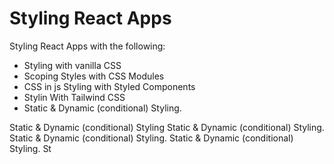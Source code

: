 # Styling React Apps

Styling React Apps with the following:

- Styling with vanilla CSS
- Scoping Styles with CSS Modules
- CSS in js Styling with Styled Components
- Stylin With Tailwind CSS
- Static & Dynamic (conditional) Styling.

Static & Dynamic (conditional) Styling
Static & Dynamic (conditional) Styling.
Static & Dynamic (conditional) Styling.
Static & Dynamic (conditional) Styling.
St